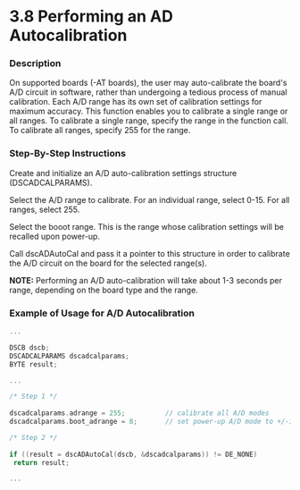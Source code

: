 # 3.8 Performing an AD Autocalibration

### Description

On supported boards \(-AT boards\), the user may auto-calibrate the board's A/D circuit in software, rather than undergoing a tedious process of manual calibration. Each A/D range has its own set of calibration settings for maximum accuracy. This function enables you to calibrate a single range or all ranges. To calibrate a single range, specify the range in the function call. To calibrate all ranges, specify 255 for the range.

### Step-By-Step Instructions

Create and initialize an A/D auto-calibration settings structure \(DSCADCALPARAMS\).

Select the A/D range to calibrate. For an individual range, select 0-15. For all ranges, select 255.

Select the booot range. This is the range whose calibration settings will be recalled upon power-up.

Call dscADAutoCal and pass it a pointer to this structure in order to calibrate the A/D circuit on the board for the selected range\(s\).

**NOTE:** Performing an A/D auto-calibration will take about 1-3 seconds per range, depending on the board type and the range.

### Example of Usage for A/D Autocalibration

```c
... 

DSCB dscb; 
DSCADCALPARAMS dscadcalparams; 
BYTE result; 

... 

/* Step 1 */
 
dscadcalparams.adrange = 255;          // calibrate all A/D modes 
dscadcalparams.boot_adrange = 8;       // set power-up A/D mode to +/-10V 

/* Step 2 */
 
if ((result = dscADAutoCal(dscb, &dscadcalparams)) != DE_NONE) 
 return result; 

...
```

